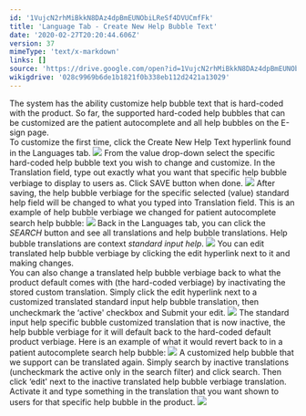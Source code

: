 ```yaml
---
id: '1VujcN2rhMiBkkN8DAz4dpBmEUNObiLReSf4DVUCmfFk'
title: 'Language Tab - Create New Help Bubble Text'
date: '2020-02-27T20:20:44.606Z'
version: 37
mimeType: 'text/x-markdown'
links: []
source: 'https://drive.google.com/open?id=1VujcN2rhMiBkkN8DAz4dpBmEUNObiLReSf4DVUCmfFk'
wikigdrive: '028c9969b6de1b1821f0b338eb112d2421a13029'
---
```

The system has the ability customize help bubble text that is hard-coded with the product. So far, the supported hard-coded help bubbles that can be customized are the patient autocomplete and all help bubbles on the E-sign page.  
To customize the first time, click the Create New Help Text hyperlink found in the Languages tab.
![](../language-tab-create-new-help-bubble-text.assets/afaf4cdf51b765a52dc25e6d676e28e7.png)
From the value drop-down select the specific hard-coded help bubble text you wish to change and customize. In the Translation field, type out exactly what you want that specific help bubble verbiage to display to users as. Click SAVE button when done.
![](../language-tab-create-new-help-bubble-text.assets/1f432cff4227ced1594a4b0ea7a21db0.png)
After saving, the help bubble verbiage for the specific selected (value) standard help field will be changed to what you typed into Translation field. This is an example of help bubble verbiage we changed for patient autocomplete search help bubble:
![](../language-tab-create-new-help-bubble-text.assets/dfc2e858b526f7cf237ade4fabe7e3f3.png)
Back in the Languages tab, you can click the *SEARCH* button and see all translations and help bubble translations. Help bubble translations are context *standard input help*.
![](../language-tab-create-new-help-bubble-text.assets/bedde7e7814a58f5fc819baf92a55746.png)
You can edit translated help bubble verbiage by clicking the edit hyperlink next to it and making changes.  
You can also change a translated help bubble verbiage back to what the product default comes with (the hard-coded verbiage) by inactivating the stored custom translation. Simply click the edit hyperlink next to a customized translated standard input help bubble translation, then uncheckmark the ‘active' checkbox and Submit your edit.
![](../language-tab-create-new-help-bubble-text.assets/64a589cae34c41a8617ee1dafcc24b04.png)
The standard input help specific bubble customized translation that is now inactive, the help bubble verbiage for it will default back to the hard-coded default product verbiage. Here is an example of what it would revert back to in a patient autocomplete search help bubble:
![](../language-tab-create-new-help-bubble-text.assets/52e2a4e0d929cdfbfb5baecec689c977.png)
A customized help bubble that we support can be translated again. Simply search by inactive translations (uncheckmark the active only in the search filter) and click search. Then click ‘edit' next to the inactive translated help bubble verbiage translation. Activate it and type something in the translation that you want shown to users for that specific help bubble in the product.
![](../language-tab-create-new-help-bubble-text.assets/f9898bb9662d91baf5b772c618a94bfc.png)
